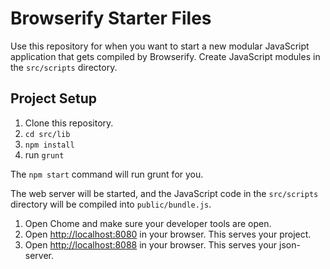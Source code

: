 # Browserify Starter Files

Use this repository for when you want to start a new modular JavaScript application that gets compiled by Browserify. Create JavaScript modules in the `src/scripts` directory.

## Project Setup

1. Clone this repository.
2. `cd src/lib`
3. `npm install`
4. run `grunt`

The `npm start` command will run grunt for you.

The web server will be started, and the JavaScript code in the `src/scripts` directory will be compiled into `public/bundle.js`.

1. Open Chome and make sure your developer tools are open.
1. Open [http://localhost:8080](http://localhost:8080) in your browser. This serves your project.
1. Open [http://localhost:8088](http://localhost:8088) in your browser. This serves your json-server.



